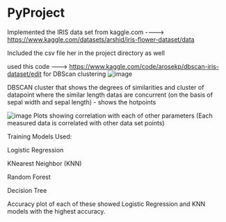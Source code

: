 # PyProject
Implemented the IRIS data set from kaggle.com ----> https://www.kaggle.com/datasets/arshid/iris-flower-dataset/data

Included the csv file her in the project directory as well

used this code ---> https://www.kaggle.com/code/arosekp/dbscan-iris-dataset/edit for DBScan clustering
![image](https://github.com/padhs/PyProject/assets/68847066/a6273b6e-89da-44d3-a558-7bac34faa660)

DBSCAN cluster that shows the degrees of similarities and cluster of datapoint where the similar length datas are concurrent (on the basis of sepal width and sepal length) - shows the hotpoints

![image](https://github.com/padhs/PyProject/assets/68847066/2a10bbb6-6cc5-4f77-8130-b125ec97bb7d)
Plots showing correlation with each of other parameters (Each measured data is correlated with other data set points)



Training Models Used:

Logistic Regression

KNearest Neighbor (KNN)

Random Forest

Decision Tree

Accuracy plot of each of these showed Logistic Regression and KNN models with the highest accuracy.
